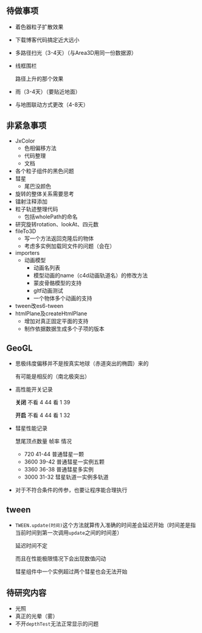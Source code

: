 ## 待做事项
- 着色器粒子扩散效果

- 下载博客代码搞定近大远小

- 多路径扫光（3-4天）（与Area3D用同一份数据源）

- 线框围栏  

  路径上升的那个效果

- 雨（3-4天）（要贴近地面）

- 与地图联动方式更改（4-8天）

## 非紧急事项

- JxColor
  - 色相偏移方法
  - 代码整理
  - 文档
- 各个粒子组件的黑色问题
- 彗星 
  - 尾巴没颜色
- 旋转的整体关系需要思考
- 镭射注释添加
- 粒子轨迹整理代码
  - 包括wholePath的命名
- 研究旋转rotation、lookAt、四元数
- fileTo3D
  - 写一个方法返回克隆后的物体
  - 考虑多实例加载同文件的问题（会在）
- importers
  - 动画模型
    - 动画名列表
    - 模型动画的name（c4d动画轨道名）的修改方法
    - 蒙皮骨骼模型的支持
    - gltf动画测试
    - 一个物体多个动画的支持
- tween改es6-tween
- htmlPlane及createHtmlPlane
  - 增加对真正固定平面的支持
  - 制作依据数据生成多个子项的版本

##  GeoGL

- 思极纬度偏移并不是按真实地球（赤道突出的椭圆）来的  

  有可能是相反的（南北极突出）   

- 高性能开关记录

  **关闭**
  不看 4 44
  看 1 39

  **开启**
  不看 4 44
  看 1 32
  
- 彗星性能记录

  慧尾顶点数量  帧率  情况

  - 720  41-44  普通彗星一颗
  - 3600  39-42  普通彗星一实例五颗
  - 3360  36-38  普通彗星多实例
  - 3000  31-32  彗星轨道一实例多轨道

- 对于不符合条件的传参，也要让程序能合理执行

## tween

- `TWEEN.update(时间)`这个方法就算传入准确的时间差会延迟开始（时间差是指当前时间到第一次调用`update`之间的时间差）  

  延迟时间不定  
  
  而且在性能极限情况下会出现数值闪动  
  
  彗星组件中一个实例超过两个彗星也会无法开始

## 待研究内容

- 光照
- 真正的光晕（雾）
- 不开`depthTest`无法正常显示的问题

